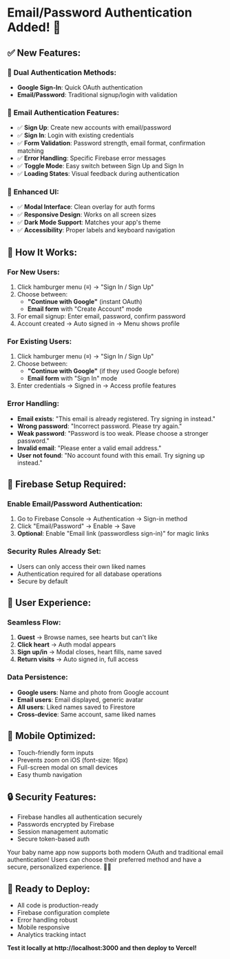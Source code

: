 # Email/Password Authentication Added! 🎉

## ✅ **New Features:**

### 🔐 **Dual Authentication Methods:**

- **Google Sign-In**: Quick OAuth authentication
- **Email/Password**: Traditional signup/login with validation

### 📧 **Email Authentication Features:**

- ✅ **Sign Up**: Create new accounts with email/password
- ✅ **Sign In**: Login with existing credentials
- ✅ **Form Validation**: Password strength, email format, confirmation matching
- ✅ **Error Handling**: Specific Firebase error messages
- ✅ **Toggle Mode**: Easy switch between Sign Up and Sign In
- ✅ **Loading States**: Visual feedback during authentication

### 🎨 **Enhanced UI:**

- ✅ **Modal Interface**: Clean overlay for auth forms
- ✅ **Responsive Design**: Works on all screen sizes
- ✅ **Dark Mode Support**: Matches your app's theme
- ✅ **Accessibility**: Proper labels and keyboard navigation

## 🚀 **How It Works:**

### For New Users:

1. Click hamburger menu (≡) → "Sign In / Sign Up"
2. Choose between:
   - **"Continue with Google"** (instant OAuth)
   - **Email form** with "Create Account" mode
3. For email signup: Enter email, password, confirm password
4. Account created → Auto signed in → Menu shows profile

### For Existing Users:

1. Click hamburger menu (≡) → "Sign In / Sign Up"
2. Choose between:
   - **"Continue with Google"** (if they used Google before)
   - **Email form** with "Sign In" mode
3. Enter credentials → Signed in → Access profile features

### Error Handling:

- **Email exists**: "This email is already registered. Try signing in instead."
- **Wrong password**: "Incorrect password. Please try again."
- **Weak password**: "Password is too weak. Please choose a stronger password."
- **Invalid email**: "Please enter a valid email address."
- **User not found**: "No account found with this email. Try signing up instead."

## 🔧 **Firebase Setup Required:**

### Enable Email/Password Authentication:

1. Go to Firebase Console → Authentication → Sign-in method
2. Click "Email/Password" → Enable → Save
3. **Optional**: Enable "Email link (passwordless sign-in)" for magic links

### Security Rules Already Set:

- Users can only access their own liked names
- Authentication required for all database operations
- Secure by default

## 🎯 **User Experience:**

### Seamless Flow:

1. **Guest** → Browse names, see hearts but can't like
2. **Click heart** → Auth modal appears
3. **Sign up/in** → Modal closes, heart fills, name saved
4. **Return visits** → Auto signed in, full access

### Data Persistence:

- **Google users**: Name and photo from Google account
- **Email users**: Email displayed, generic avatar
- **All users**: Liked names saved to Firestore
- **Cross-device**: Same account, same liked names

## 📱 **Mobile Optimized:**

- Touch-friendly form inputs
- Prevents zoom on iOS (font-size: 16px)
- Full-screen modal on small devices
- Easy thumb navigation

## 🔒 **Security Features:**

- Firebase handles all authentication securely
- Passwords encrypted by Firebase
- Session management automatic
- Secure token-based auth

Your baby name app now supports both modern OAuth and traditional email authentication! Users can choose their preferred method and have a secure, personalized experience. 🍼✨

## 🚀 **Ready to Deploy:**

- All code is production-ready
- Firebase configuration complete
- Error handling robust
- Mobile responsive
- Analytics tracking intact

**Test it locally at http://localhost:3000 and then deploy to Vercel!**
